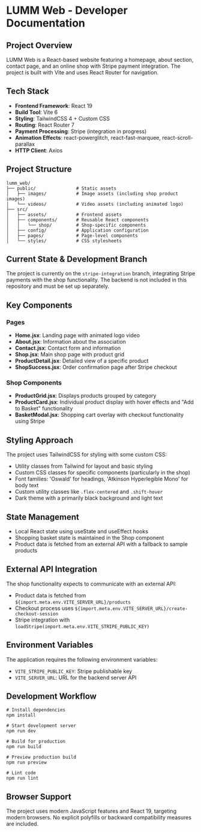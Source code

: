 # LUMM Web - Developer Documentation

## Project Overview

LUMM Web is a React-based website featuring a homepage, about section, contact page, and an online shop with Stripe payment integration. The project is built with Vite and uses React Router for navigation.

## Tech Stack

- **Frontend Framework**: React 19
- **Build Tool**: Vite 6
- **Styling**: TailwindCSS 4 + Custom CSS
- **Routing**: React Router 7
- **Payment Processing**: Stripe (integration in progress)
- **Animation Effects**: react-powerglitch, react-fast-marquee, react-scroll-parallax
- **HTTP Client**: Axios

## Project Structure

```
lumm_web/
├── public/               # Static assets
│   ├── images/           # Image assets (including shop product images)
│   └── videos/           # Video assets (including animated logo)
├── src/
│   ├── assets/           # Frontend assets
│   ├── components/       # Reusable React components
│   │   └── shop/         # Shop-specific components 
│   ├── config/           # Application configuration
│   ├── pages/            # Page-level components
│   └── styles/           # CSS stylesheets
```

## Current State & Development Branch

The project is currently on the `stripe-integration` branch, integrating Stripe payments with the shop functionality. The backend is not included in this repository and must be set up separately.

## Key Components

### Pages

- **Home.jsx**: Landing page with animated logo video
- **About.jsx**: Information about the association
- **Contact.jsx**: Contact form and information
- **Shop.jsx**: Main shop page with product grid
- **ProductDetail.jsx**: Detailed view of a specific product
- **ShopSuccess.jsx**: Order confirmation page after Stripe checkout

### Shop Components

- **ProductGrid.jsx**: Displays products grouped by category
- **ProductCard.jsx**: Individual product display with hover effects and "Add to Basket" functionality
- **BasketModal.jsx**: Shopping cart overlay with checkout functionality using Stripe

## Styling Approach

The project uses TailwindCSS for styling with some custom CSS:

- Utility classes from Tailwind for layout and basic styling
- Custom CSS classes for specific components (particularly in the shop)
- Font families: 'Oswald' for headings, 'Atkinson Hyperlegible Mono' for body text
- Custom utility classes like `.flex-centered` and `.shift-hover`
- Dark theme with a primarily black background and light text

## State Management

- Local React state using useState and useEffect hooks
- Shopping basket state is maintained in the Shop component
- Product data is fetched from an external API with a fallback to sample products

## External API Integration

The shop functionality expects to communicate with an external API:

- Product data is fetched from `${import.meta.env.VITE_SERVER_URL}/products`
- Checkout process uses `${import.meta.env.VITE_SERVER_URL}/create-checkout-session`
- Stripe integration with `loadStripe(import.meta.env.VITE_STRIPE_PUBLIC_KEY)`

## Environment Variables

The application requires the following environment variables:

- `VITE_STRIPE_PUBLIC_KEY`: Stripe publishable key
- `VITE_SERVER_URL`: URL for the backend server API

## Development Workflow

```
# Install dependencies
npm install

# Start development server
npm run dev

# Build for production
npm run build

# Preview production build
npm run preview

# Lint code
npm run lint
```

## Browser Support

The project uses modern JavaScript features and React 19, targeting modern browsers. No explicit polyfills or backward compatibility measures are included.